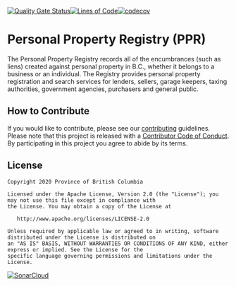 [![Quality Gate Status](https://sonarcloud.io/api/project_badges/measure?project=bcgov_ppr&metric=alert_status)](https://sonarcloud.io/dashboard?id=bcgov_ppr)[![Lines of Code](https://sonarcloud.io/api/project_badges/measure?project=bcgov_ppr&metric=ncloc)](https://sonarcloud.io/dashboard?id=bcgov_ppr)[![codecov](https://codecov.io/gh/bcgov/ppr/branch/master/graph/badge.svg)](https://codecov.io/gh/bcgov/ppr)

# Personal Property Registry (PPR)

The Personal Property Registry records all of the encumbrances (such as liens) created against personal property in
B.C., whether it belongs to a business or an individual. The Registry provides personal property registration and search
services for lenders, sellers, garage keepers, taxing authorities, government agencies, purchasers and general public.

## How to Contribute

If you would like to contribute, please see our [contributing](CONTRIBUTING.md) guidelines. Please note that this
project is released with a [Contributor Code of Conduct](CODE_OF_CONDUCT.md). By participating in this project you agree
to abide by its terms.

## License

    Copyright 2020 Province of British Columbia

    Licensed under the Apache License, Version 2.0 (the "License"); you may not use this file except in compliance with
    the License. You may obtain a copy of the License at

       http://www.apache.org/licenses/LICENSE-2.0

    Unless required by applicable law or agreed to in writing, software distributed under the License is distributed on
    an "AS IS" BASIS, WITHOUT WARRANTIES OR CONDITIONS OF ANY KIND, either express or implied. See the License for the
    specific language governing permissions and limitations under the License.

[![SonarCloud](https://sonarcloud.io/images/project_badges/sonarcloud-white.svg)](https://sonarcloud.io/dashboard?id=bcgov_ppr)

